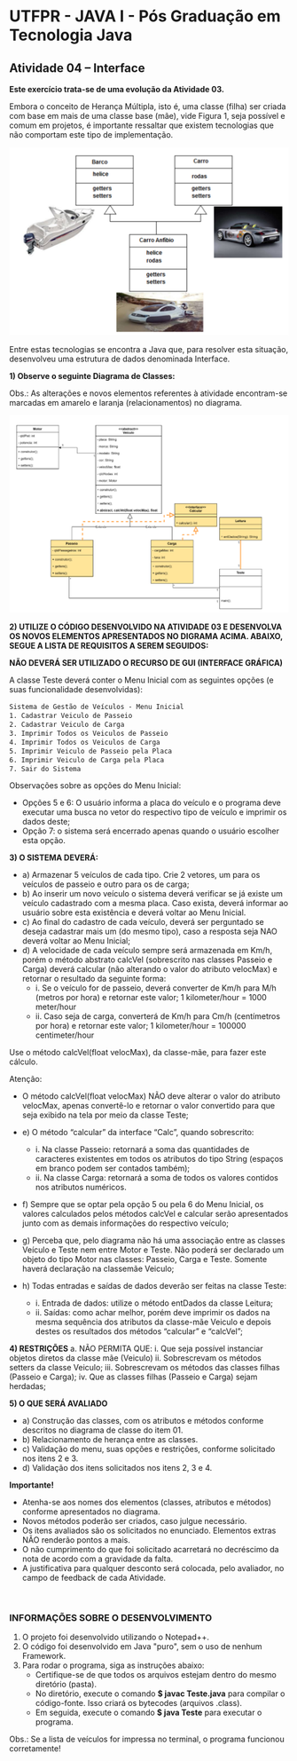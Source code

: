 # UTFPR - JAVA I - Pós Graduação em Tecnologia Java

## Atividade 04 – Interface

**Este exercício trata-se de uma evolução da Atividade 03.**

Embora o conceito de Herança Múltipla, isto é, uma classe (filha) ser criada com base em mais de uma classe base (mãe), vide Figura 1, seja possível e comum em projetos, é importante ressaltar que existem tecnologias que não comportam este tipo de implementação.

![Projeto de Herança Múltipla - Não suportada pelo Java](/CETEJ31_-_Linguagem_de_Programacao_Java_I_-_JAVA_XXX_(2024_01)/Images/Projeto_de_Heranca_Multipla_-_Nao_suportada_pelo_Java.png)

Entre estas tecnologias se encontra a Java que, para resolver esta situação, desenvolveu uma estrutura de dados denominada Interface.

**1) Observe o seguinte Diagrama de Classes:**

Obs.: As alterações e novos elementos referentes à atividade encontram-se marcadas em amarelo e laranja (relacionamentos) no diagrama.

![Diagrama de Classes - Atividade 04](/CETEJ31_-_Linguagem_de_Programacao_Java_I_-_JAVA_XXX_(2024_01)/Images/Diagrama_de_Classes_-_Atividade_04.png)

**2) UTILIZE O CÓDIGO DESENVOLVIDO NA ATIVIDADE 03 E DESENVOLVA OS NOVOS ELEMENTOS APRESENTADOS NO DIGRAMA ACIMA. ABAIXO, SEGUE A LISTA DE REQUISITOS A SEREM SEGUIDOS:**

**NÃO DEVERÁ SER UTILIZADO O RECURSO DE GUI (INTERFACE GRÁFICA)**

A classe Teste deverá conter o Menu Inicial com as seguintes opções (e suas funcionalidade desenvolvidas):

    Sistema de Gestão de Veículos - Menu Inicial
    1. Cadastrar Veiculo de Passeio
    2. Cadastrar Veiculo de Carga
    3. Imprimir Todos os Veiculos de Passeio
    4. Imprimir Todos os Veiculos de Carga
    5. Imprimir Veiculo de Passeio pela Placa
    6. Imprimir Veiculo de Carga pela Placa
    7. Sair do Sistema

Observações sobre as opções do Menu Inicial:
- Opções 5 e 6: O usuário informa a placa do veículo e o programa deve executar uma
busca no vetor do respectivo tipo de veículo e imprimir os dados deste;
- Opção 7: o sistema será encerrado apenas quando o usuário escolher esta opção.


**3) O SISTEMA DEVERÁ:**
- a) Armazenar 5 veículos de cada tipo. Crie 2 vetores, um para os veículos de passeio e outro para os de carga;
- b) Ao inserir um novo veículo o sistema deverá verificar se já existe um veículo cadastrado com a mesma placa. Caso exista, deverá informar ao usuário sobre esta existência e deverá voltar ao Menu Inicial.
- c) Ao final do cadastro de cada veículo, deverá ser perguntado se deseja cadastrar mais um (do mesmo tipo), caso a resposta seja NAO deverá voltar ao Menu Inicial;
- d) A velocidade de cada veículo sempre será armazenada em Km/h, porém o método abstrato calcVel (sobrescrito nas classes Passeio e Carga) deverá calcular (não alterando o valor do atributo velocMax) e retornar o resultado da seguinte forma:
    - i. Se o veículo for de passeio, deverá converter de Km/h para M/h (metros por hora) e retornar este valor;
        1 kilometer/hour = 1000 meter/hour
    - ii. Caso seja de carga, converterá de Km/h para Cm/h (centímetros por hora) e retornar este valor;
        1 kilometer/hour = 100000 centimeter/hour

Use o método calcVel(float velocMax), da classe-mãe, para fazer este cálculo.

Atenção:
-    O método calcVel(float velocMax) NÃO deve alterar o valor do atributo velocMax, apenas convertê-lo e retornar o valor convertido para que seja exibido na tela por meio da classe Teste;

- e) O método “calcular” da interface “Calc”, quando sobrescrito:
    - i. Na classe Passeio: retornará a soma das quantidades de caracteres existentes em todos os atributos do tipo String (espaços em branco podem ser contados também);
    - ii. Na classe Carga: retornará a soma de todos os valores contidos nos atributos numéricos.
- f) Sempre que se optar pela opção 5 ou pela 6 do Menu Inicial, os valores calculados pelos métodos calcVel e calcular serão apresentados junto com as demais informações do respectivo veículo;
- g) Perceba que, pelo diagrama não há uma associação entre as classes Veículo e Teste nem entre Motor e Teste. Não poderá ser declarado um objeto do tipo Motor nas classes: Passeio, Carga e Teste. Somente haverá declaração na classemãe Veiculo;
- h) Todas entradas e saídas de dados deverão ser feitas na classe Teste:
    - i. Entrada de dados: utilize o método entDados da classe Leitura;
    - ii. Saídas: como achar melhor, porém deve imprimir os dados na mesma sequência dos atributos da classe-mãe Veiculo e depois destes os resultados dos métodos “calcular” e “calcVel”;

**4) RESTRIÇÕES**
a. NÃO PERMITA QUE:
i. Que seja possível instanciar objetos diretos da classe mãe (Veiculo)
ii. Sobrescrevam os métodos setters da classe Veiculo;
iii. Sobrescrevam os métodos das classes filhas (Passeio e Carga);
iv. Que as classes filhas (Passeio e Carga) sejam herdadas;

**5) O QUE SERÁ AVALIADO**
- a) Construção das classes, com os atributos e métodos conforme descritos no diagrama de classe do item 01.
- b) Relacionamento de herança entre as classes.
- c) Validação do menu, suas opções e restrições, conforme solicitado nos itens 2 e 3.
- d) Validação dos itens solicitados nos itens 2, 3 e 4.

**Importante!**
- Atenha-se aos nomes dos elementos (classes, atributos e métodos) conforme apresentados no diagrama.
- Novos métodos poderão ser criados, caso julgue necessário.
- Os itens avaliados são os solicitados no enunciado. Elementos extras NÃO renderão pontos a mais.
- O não cumprimento do que foi solicitado acarretará no decréscimo da nota de acordo com a gravidade da falta.
- A justificativa para qualquer desconto será colocada, pelo avaliador, no campo de feedback de cada Atividade.


&nbsp;
### INFORMAÇÕES SOBRE O DESENVOLVIMENTO
1. O projeto foi desenvolvido utilizando o Notepad++.
2. O código foi desenvolvido em Java "puro", sem o uso de nenhum Framework.
3. Para rodar o programa, siga as instruções abaixo:
    - Certifique-se de que todos os arquivos estejam dentro do mesmo diretório (pasta).
    - No diretório, execute o comando **$ javac Teste.java** para compilar o código-fonte. Isso criará os bytecodes (arquivos .class).
    - Em seguida, execute o comando **$ java Teste** para executar o programa.

Obs.: Se a lista de veículos for impressa no terminal, o programa funcionou corretamente!